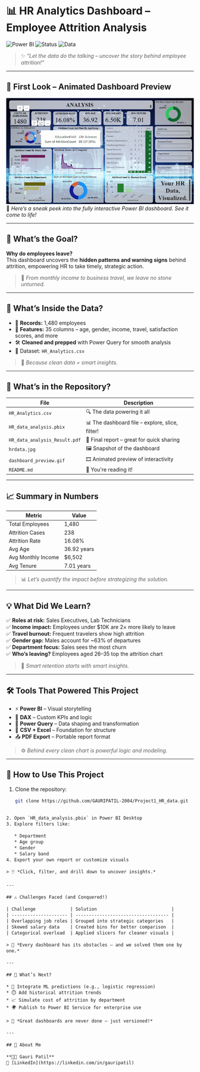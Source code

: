# 📊 HR Analytics Dashboard – Employee Attrition Analysis

![Power BI](https://img.shields.io/badge/Tool-Power%20BI-yellow?logo=powerbi)
![Status](https://img.shields.io/badge/Project-Final-green)
![Data](https://img.shields.io/badge/Data-Cleaned-blue)

> ✨ *"Let the data do the talking – uncover the story behind employee attrition!"*


---

## 👀 First Look – Animated Dashboard Preview

![Dashboard Demo](https://raw.githubusercontent.com/GAURIPATIL-2004/Project1_HR_data/main/dashboard_preview.gif) 
📌 *Here’s a sneak peek into the fully interactive Power BI dashboard. See it come to life!*

---

## 🎯 What’s the Goal?

**Why do employees leave?**  
This dashboard uncovers the **hidden patterns and warning signs** behind attrition, empowering HR to take timely, strategic action.

> 🔎 *From monthly income to business travel, we leave no stone unturned.*

---

## 🧪 What’s Inside the Data?

- 🔢 **Records:** 1,480 employees  
- 🧬 **Features:** 35 columns – age, gender, income, travel, satisfaction scores, and more  
- 🛠️ **Cleaned and prepped** with Power Query for smooth analysis  
- 📂 Dataset: `HR_Analytics.csv`

> 🧼 *Because clean data = smart insights.*

---

## 📂 What’s in the Repository?

| File | Description |
|------|-------------|
| `HR_Analytics.csv` | 🔍 The data powering it all |
| `HR_data_analysis.pbix` | 📊 The dashboard file – explore, slice, filter! |
| `HR_data_analysis_Result.pdf` | 📄 Final report – great for quick sharing |
| `hrdata.jpg` | 🖼️ Snapshot of the dashboard |
| `dashboard_preview.gif` | 🎞️ Animated preview of interactivity |
| `README.md` | 📘 You're reading it! |

---

## 📈 Summary in Numbers

| Metric            | Value        |
|-------------------|--------------|
| Total Employees   | 1,480        |
| Attrition Cases   | 238          |
| Attrition Rate    | 16.08%       |
| Avg Age           | 36.92 years  |
| Avg Monthly Income| $6,502       |
| Avg Tenure        | 7.01 years   |

> 📊 *Let’s quantify the impact before strategizing the solution.*

---

## 💡 What Did We Learn?

✅ **Roles at risk:** Sales Executives, Lab Technicians  
✅ **Income impact:** Employees under $10K are 2× more likely to leave  
✅ **Travel burnout:** Frequent travelers show high attrition  
✅ **Gender gap:** Males account for ~63% of departures  
✅ **Department focus:** Sales sees the most churn  
✅ **Who’s leaving?** Employees aged 26–35 top the attrition chart

> 🧠 *Smart retention starts with smart insights.*

---

## 🛠️ Tools That Powered This Project

- ⚡ **Power BI** – Visual storytelling
- 📐 **DAX** – Custom KPIs and logic
- 🧹 **Power Query** – Data shaping and transformation
- 📁 **CSV + Excel** – Foundation for structure
- 📤 **PDF Export** – Portable report format

> ⚙️ *Behind every clean chart is powerful logic and modeling.*

---

## 🚀 How to Use This Project

1. Clone the repository:
   ```bash
   git clone https://github.com/GAURIPATIL-2004/Project1_HR_data.git
````

2. Open `HR_data_analysis.pbix` in Power BI Desktop
3. Explore filters like:

   * Department
   * Age group
   * Gender
   * Salary band
4. Export your own report or customize visuals

> 🖱️ *Click, filter, and drill down to uncover insights.*

---

## ⚠️ Challenges Faced (and Conquered!)

| Challenge             | Solution                            |
| --------------------- | ----------------------------------- |
| Overlapping job roles | Grouped into strategic categories   |
| Skewed salary data    | Created bins for better comparison  |
| Categorical overload  | Applied slicers for cleaner visuals |

> 🧗 *Every dashboard has its obstacles – and we solved them one by one.*

---

## 🌟 What’s Next?

* 🤖 Integrate ML predictions (e.g., logistic regression)
* ⏱️ Add historical attrition trends
* 📈 Simulate cost of attrition by department
* 🌍 Publish to Power BI Service for enterprise use

> 🚧 *Great dashboards are never done – just versioned!*

---

## 🙋 About Me

**👩‍💻 Gauri Patil**
🔗 [LinkedIn](https://linkedin.com/in/gauripatil)



